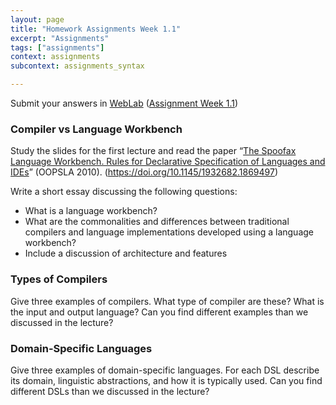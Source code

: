 ```yaml
---
layout: page
title: "Homework Assignments Week 1.1"
excerpt: "Assignments"
tags: ["assignments"]
context: assignments
subcontext: assignments_syntax

---
```


Submit your answers in [WebLab](https://weblab.tudelft.nl/cs4200/2018-2019/) ([Assignment Week 1.1](https://weblab.tudelft.nl/cs4200/2018-2019/assignment/20428/view))

### Compiler vs Language Workbench

Study the slides for the first lecture and read the paper “[The Spoofax Language Workbench. Rules for Declarative Specification of Languages and IDEs](https://doi.org/10.1145/1932682.1869497)” (OOPSLA 2010). (<https://doi.org/10.1145/1932682.1869497>)

Write a short essay discussing the following questions:

- What is a language workbench?
- What are the commonalities and differences between traditional compilers and language implementations developed using a language workbench?
- Include a discussion of architecture and features


### Types of Compilers

Give three examples of compilers. What type of compiler are these? What is the input and output language? Can you find different examples than we discussed in the lecture?


### Domain-Specific Languages

Give three examples of domain-specific languages. For each DSL describe its domain, linguistic abstractions, and how it is typically used. Can you find different DSLs than we discussed in the lecture?
